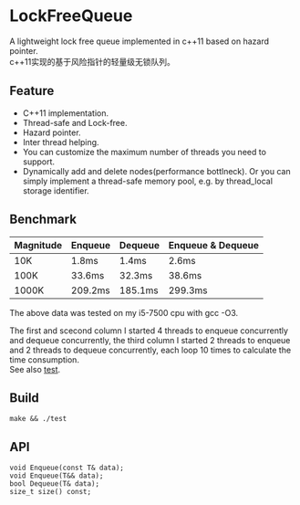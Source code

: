 # LockFreeQueue
A lightweight lock free queue implemented in c++11 based on hazard pointer.\
c++11实现的基于风险指针的轻量级无锁队列。
## Feature
  * C++11 implementation.
  * Thread-safe and Lock-free. 
  * Hazard pointer.
  * Inter thread helping.
  * You can customize the maximum number of threads you need to support.
  * Dynamically add and delete nodes(performance bottlneck). Or you can simply implement a thread-safe memory pool, e.g. by thread_local   storage identifier.
## Benchmark

  Magnitude     | Enqueue     | Dequeue     | Enqueue & Dequeue|
  :-----------  | :-----------| :-----------| :-----------------
  10K           | 1.8ms       | 1.4ms       | 2.6ms
  100K          | 33.6ms      | 32.3ms      | 38.6ms
  1000K         | 209.2ms     | 185.1ms     | 299.3ms
  
The above data was tested on my i5-7500 cpu with gcc -O3.

The first and scecond column I started 4 threads to enqueue concurrently and dequeue concurrently, the third column I started 2 threads to enqueue and 2 threads to dequeue concurrently, each loop 10 times to calculate the time consumption.\
See also [test](test.cc).
## Build
```
make && ./test
```
## API
```
void Enqueue(const T& data);
void Enqueue(T&& data);
bool Dequeue(T& data);
size_t size() const;
```
